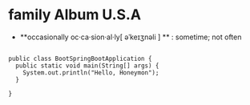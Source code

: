 # family Album U.S.A
* **occasionally oc·ca·sion·al·ly[ əˈkeɪʒnəli ] ** : sometime; not often
<pre>
<code>
public class BootSpringBootApplication {
  public static void main(String[] args) {
    System.out.println("Hello, Honeymon");
  }

}
</code>
</pre>
